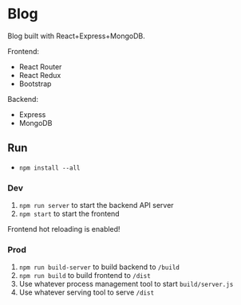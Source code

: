 # Blog

Blog built with React+Express+MongoDB.

Frontend:
- React Router
- React Redux
- Bootstrap

Backend:
- Express
- MongoDB

## Run

- `npm install --all`

### Dev

1. `npm run server` to start the backend API server
2. `npm start` to start the frontend

Frontend hot reloading is enabled!

### Prod

1. `npm run build-server` to build backend to `/build`
2. `npm run build` to build frontend to `/dist`
3. Use whatever process management tool to start `build/server.js`
4. Use whatever serving tool to serve `/dist`